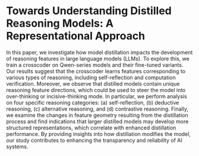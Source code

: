 # Towards Understanding Distilled Reasoning Models: A Representational Approach

In this paper, we investigate how model distillation impacts the development of reasoning features in large language models (LLMs). To explore this, we train a crosscoder on Qwen-series models and their fine-tuned variants. Our results suggest that the crosscoder learns features corresponding to various types of reasoning, including self-reflection and computation verification. Moreover, we observe that distilled models contain unique reasoning feature directions, which could be used to steer the model into over-thinking or incisive-thinking mode. In particular, we perform analysis on four specific reasoning categories: (a) self-reflection, (b) deductive reasoning, (c) alternative reasoning, and (d) contrastive reasoning. Finally, we examine the changes in feature geometry resulting from the distillation process and find indications that larger distilled models may develop more structured representations, which correlate with enhanced distillation performance. By providing insights into how distillation modifies the model, our study contributes to enhancing the transparency and reliability of AI systems.
